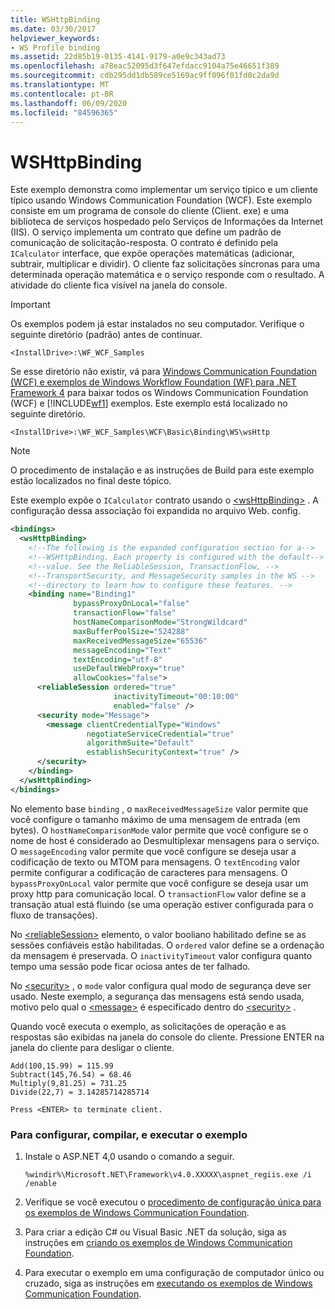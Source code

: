 ```yaml
---
title: WSHttpBinding
ms.date: 03/30/2017
helpviewer_keywords:
- WS Profile binding
ms.assetid: 22d85b19-0135-4141-9179-a0e9c343ad73
ms.openlocfilehash: a78eac52095d3f647efdacc9104a75e46651f389
ms.sourcegitcommit: cdb295dd1db589ce5169ac9ff096f01fd0c2da9d
ms.translationtype: MT
ms.contentlocale: pt-BR
ms.lasthandoff: 06/09/2020
ms.locfileid: "84596365"
---
```

# <a name="wshttpbinding"></a>WSHttpBinding
Este exemplo demonstra como implementar um serviço típico e um cliente típico usando Windows Communication Foundation (WCF). Este exemplo consiste em um programa de console do cliente (Client. exe) e uma biblioteca de serviços hospedado pelo Serviços de Informações da Internet (IIS). O serviço implementa um contrato que define um padrão de comunicação de solicitação-resposta. O contrato é definido pela `ICalculator` interface, que expõe operações matemáticas (adicionar, subtrair, multiplicar e dividir). O cliente faz solicitações síncronas para uma determinada operação matemática e o serviço responde com o resultado. A atividade do cliente fica visível na janela do console.  
  
> [!IMPORTANT]
> Os exemplos podem já estar instalados no seu computador. Verifique o seguinte diretório (padrão) antes de continuar.  
>
> `<InstallDrive>:\WF_WCF_Samples`  
>
> Se esse diretório não existir, vá para [Windows Communication Foundation (WCF) e exemplos de Windows Workflow Foundation (WF) para .NET Framework 4](https://www.microsoft.com/download/details.aspx?id=21459) para baixar todos os Windows Communication Foundation (WCF) e [!INCLUDE[wf1](../../../../includes/wf1-md.md)] exemplos. Este exemplo está localizado no seguinte diretório.  
>
> `<InstallDrive>:\WF_WCF_Samples\WCF\Basic\Binding\WS\wsHttp`  
  
> [!NOTE]
> O procedimento de instalação e as instruções de Build para este exemplo estão localizados no final deste tópico.  
  
 Este exemplo expõe o `ICalculator` contrato usando o [\<wsHttpBinding>](../../configure-apps/file-schema/wcf/wshttpbinding.md) . A configuração dessa associação foi expandida no arquivo Web. config.  
  
```xml
<bindings>  
  <wsHttpBinding>  
    <!--The following is the expanded configuration section for a-->  
    <!--WSHttpBinding. Each property is configured with the default-->
    <!--value. See the ReliableSession, TransactionFlow, -->  
    <!--TransportSecurity, and MessageSecurity samples in the WS -->  
    <!--directory to learn how to configure these features. -->  
    <binding name="Binding1"  
              bypassProxyOnLocal="false"
              transactionFlow="false"
              hostNameComparisonMode="StrongWildcard"  
              maxBufferPoolSize="524288"
              maxReceivedMessageSize="65536"  
              messageEncoding="Text"
              textEncoding="utf-8"
              useDefaultWebProxy="true"  
              allowCookies="false">  
      <reliableSession ordered="true"
                       inactivityTimeout="00:10:00"  
                       enabled="false" />  
      <security mode="Message">  
        <message clientCredentialType="Windows"
                 negotiateServiceCredential="true"  
                 algorithmSuite="Default"
                 establishSecurityContext="true" />  
      </security>  
    </binding>  
  </wsHttpBinding>  
</bindings>  
```  
  
 No elemento base `binding` , o `maxReceivedMessageSize` valor permite que você configure o tamanho máximo de uma mensagem de entrada (em bytes). O `hostNameComparisonMode` valor permite que você configure se o nome de host é considerado ao Desmultiplexar mensagens para o serviço. O `messageEncoding` valor permite que você configure se deseja usar a codificação de texto ou MTOM para mensagens. O `textEncoding` valor permite configurar a codificação de caracteres para mensagens. O `bypassProxyOnLocal` valor permite que você configure se deseja usar um proxy http para comunicação local. O `transactionFlow` valor define se a transação atual está fluindo (se uma operação estiver configurada para o fluxo de transações).  
  
 No [\<reliableSession>](../../configure-apps/file-schema/wcf/reliablesession.md) elemento, o valor booliano habilitado define se as sessões confiáveis estão habilitadas. O `ordered` valor define se a ordenação da mensagem é preservada. O `inactivityTimeout` valor configura quanto tempo uma sessão pode ficar ociosa antes de ter falhado.  
  
 No [\<security>](../../configure-apps/file-schema/wcf/security-of-wshttpbinding.md) , o `mode` valor configura qual modo de segurança deve ser usado. Neste exemplo, a segurança das mensagens está sendo usada, motivo pelo qual o [\<message>](../../configure-apps/file-schema/wcf/message-of-wshttpbinding.md) é especificado dentro do [\<security>](../../configure-apps/file-schema/wcf/security-of-wshttpbinding.md) .  
  
 Quando você executa o exemplo, as solicitações de operação e as respostas são exibidas na janela do console do cliente. Pressione ENTER na janela do cliente para desligar o cliente.  
  
```console  
Add(100,15.99) = 115.99  
Subtract(145,76.54) = 68.46  
Multiply(9,81.25) = 731.25  
Divide(22,7) = 3.14285714285714  
  
Press <ENTER> to terminate client.  
```  
  
### <a name="to-set-up-build-and-run-the-sample"></a>Para configurar, compilar, e executar o exemplo  
  
1. Instale o ASP.NET 4,0 usando o comando a seguir.  
  
    ```console
    %windir%\Microsoft.NET\Framework\v4.0.XXXXX\aspnet_regiis.exe /i /enable  
    ```  
  
2. Verifique se você executou o [procedimento de configuração única para os exemplos de Windows Communication Foundation](one-time-setup-procedure-for-the-wcf-samples.md).  
  
3. Para criar a edição C# ou Visual Basic .NET da solução, siga as instruções em [criando os exemplos de Windows Communication Foundation](building-the-samples.md).  
  
4. Para executar o exemplo em uma configuração de computador único ou cruzado, siga as instruções em [executando os exemplos de Windows Communication Foundation](running-the-samples.md).  
